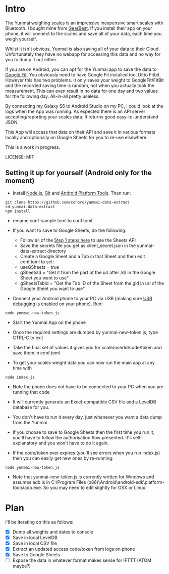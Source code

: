 # Intro
The [Yunmai weighing scales](http://www.iyunmai.com/us/light/) is an impressive inexpensive smart scales with Bluetooth. I bought mine from [GearBest](http://www.gearbest.com/monitoring-testing/pp_332025.html). If you install their app on your phone, it will connect to the scales and save all of your data, each time you weigh yourself.

Whilst it isn't obvious, Yunmai is also saving all of your data to their Cloud. Unfortunately they have no webapp for accessing this data and no way for you to dump it out either.

If you are on Android, you can opt for the Yunmai app to save the data to [Google Fit](https://fit.google.com/fit/). You obviously need to have Google Fit installed too. Ditto Fitbit. However this has two problems. It only saves your weight to GoogleFit/FitBit and the recorded saving time is random, not when you actually took the measurement. This can even result in no data for one day and two values for the following day. All-in-all pretty useless.

By connecting my Galaxy S6 to Android Studio on my PC, I could look at the logs when the App was running. As expected there is an API server accepting/reporting your scales data. It returns good easy-to-understand JSON.

This App will access that data on their API and save it in various formats locally and optionally on Google Sheets for you to re-use elsewhere.

This is a work in progress.

LICENSE: MIT

## Setting it up for yourself (Android only for the moment)
* Install [Node.js](https://nodejs.org/en/), [Git](https://git-scm.com/) and [Android Platform Tools](https://developer.android.com/studio/releases/platform-tools.html#download). Then run:

```
git clone https://github.com/conoro/yunmai-data-extract
cd yunmai-data-extract
npm install
```
* rename conf-sample.toml to conf.toml

* If you want to save to Google Sheets, do the following:
  * Follow all of the [Step 1 steps here](https://developers.google.com/sheets/api/quickstart/nodejs) to use the Sheets API
  * Save the secrets file you get as client_secret.json in the yunmai-data-extract directory
  * Create a Google Sheet and a Tab in that Sheet and then edit conf.toml to set:
  * useGSheets = true
  * gSheetsId = "Get it from the part of the url after /d/ in the Google Sheet you want to use"
  * gSheetsTabId = "Get the Tab ID of the Sheet from the gid in url of the Google Sheet you want to use"

* Connect your Android phone to your PC via USB (making sure [USB debugging is enabled](http://www.howtogeek.com/129728/how-to-access-the-developer-options-menu-and-enable-usb-debugging-on-android-4.2/) on your phone). Run:

```
node yunmai-new-token.js
```

* Start the Yunmai App on the phone
* Once the required settings are dumped by yunmai-new-token.js, type CTRL-C to exit
* Take the final set of values it gives you for scale/userId/code/token and save them in conf.toml

* To get your scales weight data you can now run the main app at any time with

```
node index.js
```
* Note the phone does not have to be connected to your PC when you are running that code
* It will currently generate an Excel-compatible CSV file and a LevelDB database for you.
* You don't have to run it every day, just whenever you want a data dump from the Yunmai
* If you choose to save to Google Sheets then the first time you run it, you'll have to follow the authorisation flow presented. It's self-explanatory and you won't have to do it again.

* If the code/token ever expires (you'll see errors when you run index.js) then you can easily get new ones by re-running:

```
node yunmai-new-token.js
```

* Note that yunmai-new-token.js is currently written for Windows and assumes adb is in C:\Program Files (x86)\Android\android-sdk\platform-tools\adb.exe. So you may need to edit slightly for OSX or Linux.

# Plan
 I'll be iterating on this as follows:

- [x] Dump all weights and dates to console
- [x] Save in local LevelDB
- [x] Save in local CSV file
- [x] Extract an updated access code/token from logs on phone
- [x] Save to Google Sheets
- [ ] Expose the data in whatever format makes sense for IFTTT (ATOM maybe?)
